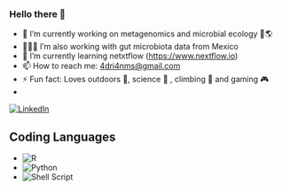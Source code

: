### Hello there 🖖
- 🔭 I’m currently working on metagenomics and microbial ecology 🦠🌎 
- 💩:mexico: I’m also working with gut microbiota data from Mexico
- 🌱 I’m currently learning netxtflow (https://www.nextflow.io)
- 📫 How to reach me: 4dri4nms@gmail.com
- ⚡ Fun fact: Loves outdoors 🌲, science 🔬 , climbing 🧗 and gaming 🎮
- 
[![LinkedIn](https://img.shields.io/badge/linkedin-%230077B5.svg?style=for-the-badge&logo=linkedin&logoColor=white)](https://www.linkedin.com/in/amarsantana/)


## Coding Languages

- ![R](https://img.shields.io/badge/r-%23276DC3.svg?style=for-the-badge&logo=r&logoColor=white)
- ![Python](https://img.shields.io/badge/python-3670A0?style=for-the-badge&logo=python&logoColor=ffdd54)
- ![Shell Script](https://img.shields.io/badge/shell_script-%23121011.svg?style=for-the-badge&logo=gnu-bash&logoColor=white)

<!--
**AdrianMtz-Santana/AdrianMtz-Santana** is a ✨ _special_ ✨ repository because its `README.md` (this file) appears on your GitHub profile.

Here are some ideas to get you started:

- 🔭 I’m currently working on ...
- 🌱 I’m currently learning ...
- 👯 I’m looking to collaborate on ...
- 🤔 I’m looking for help with ...
- 💬 Ask me about ...
- 📫 How to reach me: ...
- 😄 Pronouns: ...
- ⚡ Fun fact: ...
-->
